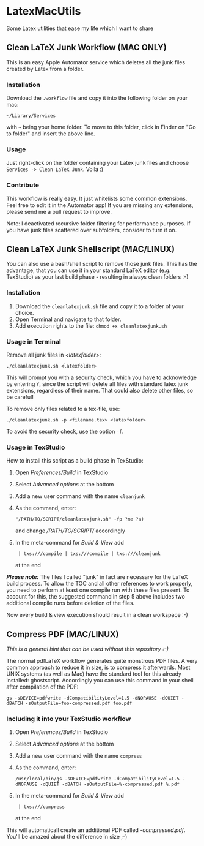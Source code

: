 LatexMacUtils
=============

Some Latex utilities that ease my life which I want to share

Clean LaTeX Junk Workflow (MAC ONLY)
-------------------------

This is an easy Apple Automator service which deletes all the junk files created by Latex from a folder.

### Installation

Download the `.workflow` file and copy it into the following folder on your mac:

```
~/Library/Services
```

with `~` being your home folder. To move to this folder, click in Finder on "Go to folder" and insert the above line.

### Usage

Just right-click on the folder containing your Latex junk files and choose `Services -> Clean LaTeX Junk`.
Voilá :)

### Contribute

This workflow is really easy. It just whitelists some common extensions.
Feel free to edit it in the Automator app!
If you are missing any extensions, please send me a pull request to improve.

Note: I deactivated recursive folder filtering for performance purposes.
If you have junk files scattered over subfolders, consider to turn it on.

Clean LaTeX Junk Shellscript (MAC/LINUX)
----------------------------

You can also use a bash/shell script to remove those junk files. This has the advantage, that you can use it in your standard LaTeX editor (e.g. TexStudio) as your last build phase - resulting in always clean folders :-)

### Installation

1. Download the `cleanlatexjunk.sh` file and copy it to a folder of your choice.
2. Open Terminal and navigate to that folder.
3. Add execution rights to the file: `chmod +x cleanlatexjunk.sh`

### Usage in Terminal

Remove all junk files in *\<latexfolder>*:

```
./cleanlatexjunk.sh <latexfolder>
```

This will prompt you with a security check, which you have to acknowledge by entering `Y`, since the script will delete all files with standard latex junk extensions, regardless of their name. That could also delete other files, so be careful!

To remove only files related to a tex-file, use:

```
./cleanlatexjunk.sh -p <filename.tex> <latexfolder>
```

To avoid the security check, use the option `-f`.

### Usage in TexStudio

How to install this script as a build phase in TexStudio:

1. Open *Preferences/Build* in TexStudio
2. Select *Advanced options* at the bottom
3. Add a new user command with the name `cleanjunk`
4. As the command, enter:

	```
	"/PATH/TO/SCRIPT/cleanlatexjunk.sh" -fp ?me ?a) 
	```
	and change */PATH/TO/SCRIPT/* accordingly
5. In the meta-command for *Build & View* add 

	```
	 | txs:///compile | txs:///compile | txs:///cleanjunk
	```
	at the end

***Please note:*** The files I called "junk" in fact are necessary for the LaTeX build process. To allow the TOC and all other references to work properly, you need to perform at least one compile run with these files present. To account for this, the suggested command in step 5 above includes two additional compile runs before deletion of the files.

Now every build & view execution should result in a clean workspace :-)


Compress PDF (MAC/LINUX)
------------

*This is a general hint that can be used without this repository :-)*

The normal pdfLaTeX workflow generates quite monstrous PDF files. A very common approach to reduce it in size, is to compress it afterwards. Most UNIX systems (as well as Mac) have the standard tool for this already installed: ghostscript.
Accordingly you can use this command in your shell after compilation of the PDF:

```
gs -sDEVICE=pdfwrite -dCompatibilityLevel=1.5 -dNOPAUSE -dQUIET -dBATCH -sOutputFile=foo-compressed.pdf foo.pdf
```

### Including it into your TexStudio workflow

1. Open *Preferences/Build* in TexStudio
2. Select *Advanced options* at the bottom
3. Add a new user command with the name `compress`
4. As the command, enter:

	```
	/usr/local/bin/gs -sDEVICE=pdfwrite -dCompatibilityLevel=1.5 -dNOPAUSE -dQUIET -dBATCH -sOutputFile=%-compressed.pdf %.pdf 
	```

5. In the meta-command for *Build & View* add 
	```
	 | txs:///compress
	```
	at the end

This will automaticall create an additional PDF called *<yourfilename>-compressed.pdf*. You'll be amazed about the difference in size ;-)
